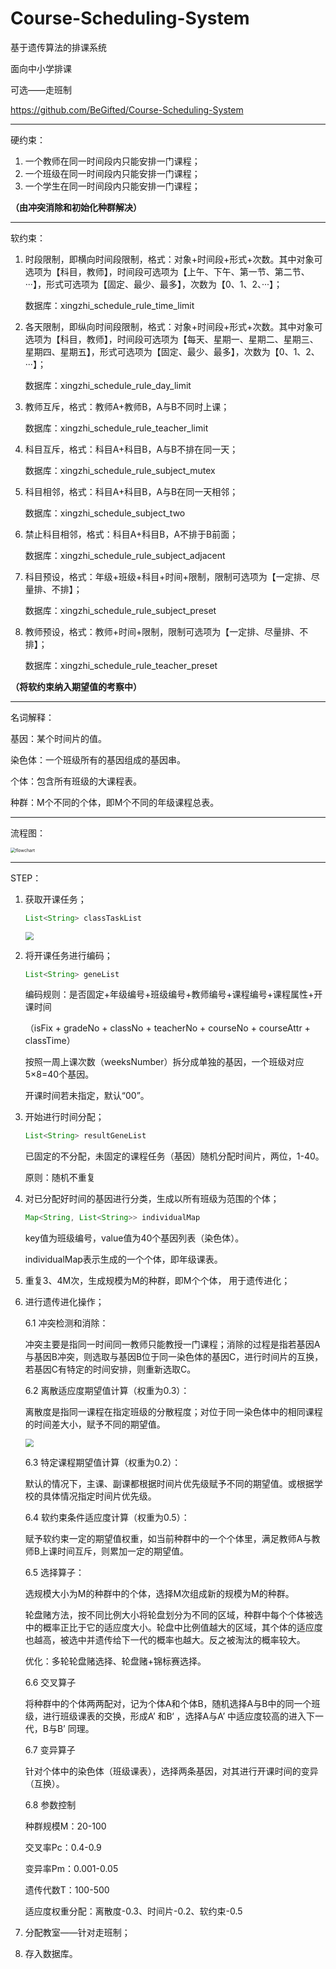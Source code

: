 # Course-Scheduling-System

基于遗传算法的排课系统

面向中小学排课

可选——走班制

https://github.com/BeGifted/Course-Scheduling-System

------

硬约束：

1. 一个教师在同一时间段内只能安排一门课程；
2. 一个班级在同一时间段内只能安排一门课程；
3. 一个学生在同一时间段内只能安排一门课程；

**（由冲突消除和初始化种群解决）**

----

软约束：

1. 时段限制，即横向时间段限制，格式：对象+时间段+形式+次数。其中对象可选项为【科目，教师】，时间段可选项为【上午、下午、第一节、第二节、···】，形式可选项为【固定、最少、最多】，次数为【0、1、2、···】；

   数据库：xingzhi_schedule_rule_time_limit

2. 各天限制，即纵向时间段限制，格式：对象+时间段+形式+次数。其中对象可选项为【科目，教师】，时间段可选项为【每天、星期一、星期二、星期三、星期四、星期五】，形式可选项为【固定、最少、最多】，次数为【0、1、2、···】；

   数据库：xingzhi_schedule_rule_day_limit

3. 教师互斥，格式：教师A+教师B，A与B不同时上课；

   数据库：xingzhi_schedule_rule_teacher_limit

4. 科目互斥，格式：科目A+科目B，A与B不排在同一天；

   数据库：xingzhi_schedule_rule_subject_mutex

5. 科目相邻，格式：科目A+科目B，A与B在同一天相邻；

   数据库：xingzhi_schedule_subject_two

6. 禁止科目相邻，格式：科目A+科目B，A不排于B前面；

   数据库：xingzhi_schedule_rule_subject_adjacent

7. 科目预设，格式：年级+班级+科目+时间+限制，限制可选项为【一定排、尽量排、不排】；

   数据库：xingzhi_schedule_rule_subject_preset

8. 教师预设，格式：教师+时间+限制，限制可选项为【一定排、尽量排、不排】；

   数据库：xingzhi_schedule_rule_teacher_preset

**（将软约束纳入期望值的考察中）**

----

名词解释：

基因：某个时间片的值。

染色体：一个班级所有的基因组成的基因串。

个体：包含所有班级的大课程表。

种群：M个不同的个体，即M个不同的年级课程总表。

----

流程图：

<img src="\flowchart.png" alt="flowchart" style="zoom: 50%;" />

----

STEP：

1. 获取开课任务；

   ```java
   List<String> classTaskList
   ```
   
   <img src="\classTask.png" style="zoom:80%;" />
   
2. 将开课任务进行编码；

   ```java
   List<String> geneList
   ```

   编码规则：是否固定+年级编号+班级编号+教师编号+课程编号+课程属性+开课时间

   （isFix + gradeNo + classNo + teacherNo + courseNo + courseAttr + classTime）

   按照一周上课次数（weeksNumber）拆分成单独的基因，一个班级对应5×8=40个基因。

   开课时间若未指定，默认“00”。

3. 开始进行时间分配；

   ```java
   List<String> resultGeneList
   ```

   已固定的不分配，未固定的课程任务（基因）随机分配时间片，两位，1-40。

   原则：随机不重复

4. 对已分配好时间的基因进行分类，生成以所有班级为范围的个体；

   ```java
   Map<String, List<String>> individualMap
   ```

   key值为班级编号，value值为40个基因列表（染色体）。

   individualMap表示生成的一个个体，即年级课表。

5. 重复3、4M次，生成规模为M的种群，即M个个体， 用于遗传进化；

6. 进行遗传进化操作；

   6.1 冲突检测和消除：

   冲突主要是指同一时间同一教师只能教授一门课程；消除的过程是指若基因A与基因B冲突，则选取与基因B位于同一染色体的基因C，进行时间片的互换，若基因C有特定的时间安排，则重新选取C。

   6.2 离散适应度期望值计算（权重为0.3）：

   离散度是指同一课程在指定班级的分散程度；对位于同一染色体中的相同课程的时间差大小，赋予不同的期望值。

   <img src="\expect.png" style="zoom:80%;" />

   6.3 特定课程期望值计算（权重为0.2）：

   默认的情况下，主课、副课都根据时间片优先级赋予不同的期望值。或根据学校的具体情况指定时间片优先级。

   6.4 软约束条件适应度计算（权重为0.5）：

   赋予软约束一定的期望值权重，如当前种群中的一个个体里，满足教师A与教师B上课时间互斥，则累加一定的期望值。

   6.5 选择算子：

   选规模大小为M的种群中的个体，选择M次组成新的规模为M的种群。

   轮盘赌方法，按不同比例大小将轮盘划分为不同的区域，种群中每个个体被选中的概率正比于它的适应度大小。轮盘中比例值越大的区域，其个体的适应度也越高，被选中并遗传给下一代的概率也越大。反之被淘汰的概率较大。

   优化：多轮轮盘赌选择、轮盘赌+锦标赛选择。

   6.6 交叉算子

   将种群中的个体两两配对，记为个体A和个体B，随机选择A与B中的同一个班级，进行班级课表的交换，形成A’ 和B‘ ，选择A与A’ 中适应度较高的进入下一代，B与B’ 同理。

   6.7 变异算子

   针对个体中的染色体（班级课表），选择两条基因，对其进行开课时间的变异（互换）。

   6.8 参数控制

   种群规模M：20-100

   交叉率Pc：0.4-0.9

   变异率Pm：0.001-0.05

   遗传代数T：100-500

   适应度权重分配：离散度-0.3、时间片-0.2、软约束-0.5

7. 分配教室——针对走班制；

8. 存入数据库。








